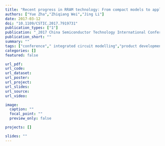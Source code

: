 ```yaml
---
title: "Recent progress in RRAM technology: From compact models to applications (INVITED)"
authors: ["Yue Zha","Zhiqiang Wei","Jing Li"]
date: 2017-03-12
doi: "10.1109/CSTIC.2017.7919731"
publication_types: ["1"]
publication: "_2017 China Semiconductor Technology International Conference (CSTIC)_"
publication_short: ""
summary: ""
tags: ["conference"," integrated circuit modelling","product development","resistive ram","iv characteristics","rram technology","scm","commercialization progress","compact model","drop-in replacement","embedded memory","essential electrical-chemical-thermal properties","nonvon neumann architecture","product development","standalone memory","storage class memory","switching dynamics","computational modeling","computer architecture","hidden markov models","mathematical model","random access memory","resistance","switches"]
categories: []
featured: false

url_pdf:
url_code:
url_dataset:
url_poster:
url_project:
url_slides:
url_source:
url_video:

image:
  caption: ""
  focal_point: ""
  preview_only: false

projects: []

slides: ""
---
```



